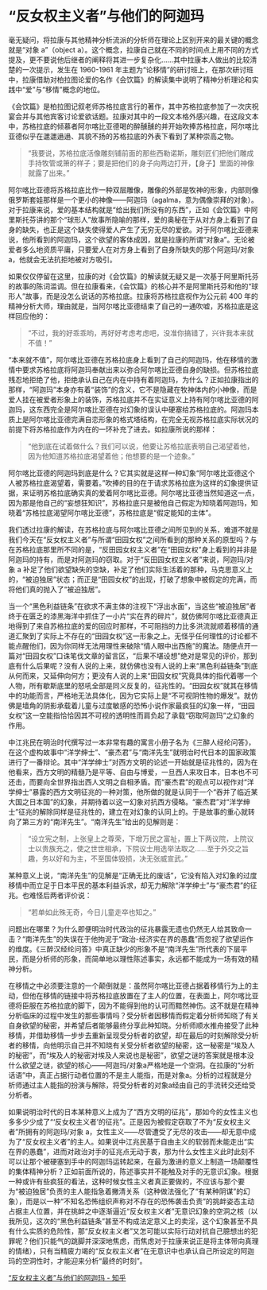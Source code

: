 # “反女权主义者”与他们的阿迦玛
 毫无疑问，将拉康与其他精神分析流派的分析师在理论上区别开来的最关键的概念就是“对象 a”（object a）。这个概念，拉康自己就在不同的时间点上用不同的方式提及，更不要说他后继者的阐释将其进一步复杂化……其中拉康本人做出的比较清楚的一次提示，发生在 1960-1961 年主题为“论移情”的研讨班上，在那次研讨班中，拉康借助对柏拉图论爱的名作《会饮篇》的解读集中说明了精神分析理论和实践中“爱”与“移情”概念的地位。

《会饮篇》是柏拉图记叙老师苏格拉底言行的著作，其中苏格拉底参加了一次庆祝宴会并与其他宾客讨论爱欲话题。拉康对其中的一段文本格外感兴趣，在这段文本中，苏格拉底的倾慕者阿尔喀比亚德喝的醉醺醺的并开始吹捧苏格拉底，阿尔喀比亚德似乎在邋邋遢遢、其貌不扬的苏格拉底的外表下看到了某种崇高之物。

> “我要说，苏格拉底活像雕刻铺前面的那些西勒诺斯，雕刻匠们把他们雕成手持牧管或箫的样子；要是把他们的身子向两边打开，【身子】里面的神像就露了出来。”

阿尔喀比亚德将苏格拉底比作一种双层雕像，雕像的外部是牧神的形象，内部则像俄罗斯套娃那样是一个更小的神像——阿迦玛（agalma，意为偶像崇拜的对象）。对于拉康来说，爱的基本结构就是“给出我们所没有的东西”，正如《会饮篇》中阿里斯托芬讲的那个“球形人”故事所隐喻的那样，爱的奥秘在于从对方身上看到了自身的缺失，也正是这个缺失使得爱人产生了无穷无尽的爱欲。对于阿尔喀比亚德来说，他所看到的阿迦玛，这个欲望的客体成因，就是拉康的所谓“对象a”。无论被爱者多么地资质平庸，只要爱人在对方身上看到了自身所缺失的那个阿迦玛/对象a，他就会无法抗拒地被对方吸引。

如果仅仅停留在这里，拉康的对《会饮篇》的解读就无疑又是一次基于阿里斯托芬的故事的陈词滥调。但在拉康看来，《会饮篇》的核心并不是阿里斯托芬和他的“球形人”故事，而是没怎么说话的苏格拉底。拉康将苏格拉底视作为公元前 400 年的精神分析大师，理由就是，当阿尔喀比亚德结束了自己的一通吹嘘，苏格拉底是这样回应他的：

> “不过，我的好乖乖哟，再好好考虑考虑吧，没准你搞错了，兴许我本来就不值！”

“本来就不值”，阿尔喀比亚德在苏格拉底身上看到了自己的阿迦玛，他在移情的激情中要求苏格拉底将阿迦玛奉献出来以弥合阿尔喀比亚德自身的缺损。但苏格拉底残忍地拒绝了他，拒绝承认自己在内在中持有着阿迦玛，为什么？正如拉康指出的那样，“阿迦玛”本身亦有着“装饰”的含义，它不是隐藏在牧神体内的小神像，而是爱人挂在被爱者形象上的装饰，苏格拉底并不在实证意义上持有阿尔喀比亚德的阿迦玛，这东西完全是阿尔喀比亚德在对幻象的误认中硬塞给苏格拉底的。阿迦玛本质上是阿尔喀比亚德完满自恋形象的格式塔结构，在完全无视苏格拉底实际状况的前提下将苏格拉底作为内在的一环补充了进去。如拉康所说的那样：

> “他到底在试着做什么？我们可以说，他要让苏格拉底表明自己渴望着他，因为他知道苏格拉底渴望着他；他想要的是一个迹象。”

阿尔喀比亚德的阿迦玛到底是什么？它其实就是这样一种幻象“阿尔喀比亚德这个人被苏格拉底渴望着，需要着。”吹捧的目的在于请求苏格拉底为这样的幻象提供证据，来证明苏格拉底确实真的爱着阿尔喀比亚德。阿尔喀比亚德当然知道这一点，因为那是他自己的“妄想狂知识”，苏格拉底只是被他自己假定为知晓着阿迦玛，知晓着“苏格拉底渴望阿尔喀比亚德”，苏格拉底是“假定能知的主体”。

我们透过拉康的解读，在苏格拉底与阿尔喀比亚德之间所见到的关系，难道不就是我们今天在“反女权主义者”与所谓“田园女权”之间所看到的那种关系的原型吗？与在苏格拉底那里所不同的是，“反田园女权主义者”在“田园女权”身上看到的并非是阿迦玛的持有，而是对阿迦玛的窃取。对于“反田园女权主义者”来说，阿迦玛/对象 a 补足了他们欲望缺失的空缺，补足了他们实际生活着的那种，马克思意义上的，“被迫独居”状态；而正是“田园女权”的出现，打破了想象中被假定的完满，而将他们真的抛入了“被迫独居”。

当一个“黑色利益链条”在欲求不满主体的注视下“浮出水面”，当这些“被迫独居”者终于在匮乏的漆黑海洋中抓住了一小片“实在界的碎片”，就仿佛阿尔喀比亚德真正地得到了来自苏格拉底的爱的回应时那样，不可阻挡的力比多洪流就顺着移情的通道汇聚到了实际上不存在的“田园女权”这一形象之上。无怪乎任何理性的讨论都不能点醒他们，因为你同样无法用理性来破除“情人眼中出西施”的魔法。随便点开一篇对“田园女权”口诛笔伐文章的留言区，“后果不堪设想”绝对是常见的评价，那到底有什么后果呢？没有人说的上来，就仿佛也没有人说的上来“黑色利益链条”到底从何而来，又延伸向何方；更没有人说的上来“田园女权”究竟具体的指代着哪一个人物，所有歇斯底里的怒吼全部是同义反复的，征兆性的。“田园女权”就其在移情中的功能而言，严格地无法具体化，因为它实际上是“不可视阴性物的爆发”。就仿佛是墙角的阴影承载着儿童与过度敏感的恐怖小说作家最疯狂的幻象一样，“田园女权”这一空能指恰恰因其不可视的透明性而肩负起了承载“窃取阿迦玛”之幻象的作用。

中江兆民在明治时代撰写过一本非常有趣的寓言小册子名为《三醉人经纶问答》，在这个虚构故事中“洋学绅士”、“豪杰君”与“南洋先生”就明治时代日本的国家政策进行了一番辩论。其中“洋学绅士”对西方文明的论述一开始就是征兆性的，因为在他看来，西方文明的精髓乃是平等、自由与博爱，一旦西人来攻日本，日本也不可还击，而要向全世界指出西人文明之自相矛盾。而“豪杰君”的观点可以视作对“洋学绅士”暴露的西方文明征兆的一种对策，他所做的就是认同于一个“吞并了临近某大国之日本国”的幻象，并期待着以这一幻象对抗西方侵略。“豪杰君”对“洋学绅士”征兆的解除同样是征兆性的，建立在对幻象的认同上的。于是故事的重心就转向了第三方的“南洋先生”。“南洋先生”给出的见解则是：

> “设立宪之制，上张皇上之尊荣，下增万民之富祉，置上下两议院，上院议士以贵族充之，使之世世相承，下院议士用选举法取之……至于外交之旨趣，务以好和为主，不至国体毁损，决无张威宣武。”

某种意义上说，“南洋先生”的见解是“正确无比的废话”，它没有陷入对幻象的过度移情中而立足于日本平民的基本利益诉求，却无力解除“洋学绅士”与“豪杰君”的征兆。也难怪后两者评价说：

> “若单如此殊无奇，今日儿童走卒也知之。”

问题出在哪里？为什么即便明治时代政治的征兆暴露无遗也仍然无人给其致命一击？“南洋先生”的失误在于他拘泥于“政治-经济实在界的愚蠢”而忽视了欲望运作的维度。《三醉汉经纶问答》中真正缺少的形象不是“南洋先生”所代表的下层平民，而是分析师的形象，而简单地以理性陈述事实，永远都不能成为一场有效的精神分析。

在移情之中必须要注意的一个颠倒就是：虽然阿尔喀比亚德占据着移情行为上的主动，但他在移情的链接中将苏格拉底放置在了主人的位置，在表面上，阿尔喀比亚德将臣服在苏格拉底的脚下，因为不能得到他的认可而黯然神伤。这不就是在精神分析临床的过程中发生的那些事情吗？受分析者因移情而假定着分析师知晓了有关自身欲望的秘密，并希望后者能够最终分享此种知晓。分析师顺水推舟接受了此种移情，并借助移情一步步去重新呈现受分析者的欲望，却在最后的时刻解除受分析者的移情，向他明示自己并不知晓有关受分析者欲望的秘密，这一秘密是“埃及人的秘密”，而“埃及人的秘密对埃及人来说也是秘密”，欲望之谜的答案就是根本没什么欲望之谜，欲望的核心——阿迦玛/对象a严格地是一个空洞。在拉康的“分析话语”中，真正占据行动者位置的不是主人能指，而是对象a。分析的过程就是分析师通过主人能指的扮演与解除，将受分析者的对象a经由自己的手流转交还给受分析者。

如果说明治时代的日本某种意义上成为了“西方文明的征兆”，那如今的女性主义也多多少少成了“‘反女权主义者’的征兆”。正是因为被假定窃取了不为“反女权主义者”所拥有的阿迦玛/对象 a，女性主义——尽管遭受了无尽的攻击——却无意中成为了“反女权主义者”的主人。如果说中江兆民基于自由主义的软弱而未能走出“实在界的愚蠢”，进而对政治对手的征兆点无动于衷，那为什么女性主义此时此刻不可以让那个被硬塞到手中的阿迦玛运转起来，在最为激进的意义上制造一场颠覆性的集体精神分析？正如前面所说的，陈述事实并不能触及对手的无意识幻象。根据一种或许有些疯狂的看法，这种时候女性主义者真正要做的，不应该与那个要为“被迫独居”负责的主人能指急着撇清关系（这种做法强化了“有某种阴谋”的幻象），而是以一种“不知名恐怖组织声称对不存在的恐怖袭击负责”的挑衅姿态主动占据主人位置，并在挑衅之中逐渐逼近“反女权主义者”无意识幻象的空洞之核（以我所见，这次的“黑色利益链条”甚至不构成法定意义上的卖淫，这个幻象甚至不具有什么实质的危险性，那“反女权主义者”又怎可能以实际行动对抗自己臆想出的犯罪呢？他们只能气的跳脚并深深地焦虑，而焦虑对于拉康来说正是将主体带向真理的情绪），只有当精疲力竭的“反女权主义者”在无意识中也承认自己所设定的阿迦玛的空洞性时，才能迎来分析“最终的时刻”。

[“反女权主义者”与他们的阿迦玛 - 知乎](https://zhuanlan.zhihu.com/p/34676454) 